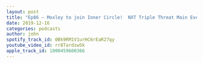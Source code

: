 ```yaml
---
layout: post
title: "Ep86 – Moxley to join Inner Circle!  NXT Triple Threat Main Event  WWE TLC Preview"
date: 2019-12-16
categories: podcasts
author: john
spotify_track_id: 0Bk9RM1V1urHC6rEaR27qy
youtube_video_id: rr8Tardzw5k
apple_track_id: 1000459600366
---
```

